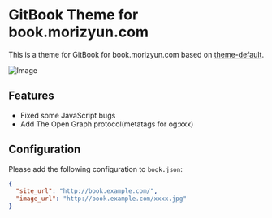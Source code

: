 # GitBook Theme for book.morizyun.com

This is a theme for GitBook for book.morizyun.com based on [theme-default](https://github.com/GitbookIO/theme-default).

![Image](https://raw.github.com/GitbookIO/theme-default/master/preview.png)

## Features

* Fixed some JavaScript bugs
* Add The Open Graph protocol(metatags for og:xxx)

## Configuration

Please add the following configuration to `book.json`:

```json
{
  "site_url": "http://book.example.com/",
  "image_url": "http://book.example.com/xxxx.jpg"
}
```
